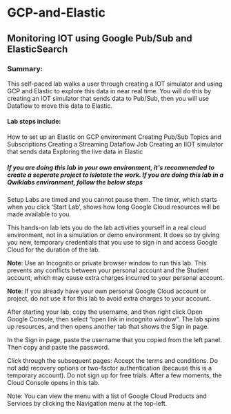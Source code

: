 # GCP-and-Elastic
## Monitoring IOT using Google Pub/Sub and ElasticSearch
### Summary: 
  This self-paced lab walks a user through creating a IOT simulator and using GCP and Elastic to explore this data in near real time. You will do this by creating an IOT simulator that sends data to Pub/Sub, then you will use Dataflow to move this data to Elastic.

#### Lab steps include:
  How to set up an Elastic on GCP environment
  Creating Pub/Sub Topics and Subscriptions
  Creating a Streaming Dataflow Job
  Creating an IIOT simulator that sends data
  Exploring the live data in Elastic

##### If you are doing this lab in your own environment, it's recommended to create a seperate project to islotate the work. If you are doing this lab in a Qwiklabs environment, follow the below steps

Setup
  Labs are timed and you cannot pause them. The timer, which starts when you click ‘Start Lab’, shows how long Google Cloud resources will be made available to you.

  This hands-on lab lets you do the lab activities yourself in a real cloud environment, not in a simulation or demo environment. It does so by giving you new, temporary credentials that you use to sign in and access Google Cloud for the duration of the lab.

  **Note**: Use an Incognito or private browser window to run this lab. This prevents any conflicts between your personal account and the Student account, which may cause extra charges incurred to your personal account.

**Note**: If you already have your own personal Google Cloud account or project, do not use it for this lab to avoid extra charges to your account.

After starting your lab, copy the username, and then right click Open Google Console, then select “open link in incognito window”. The lab spins up resources, and then opens another tab that shows the Sign in page.

In the Sign in page, paste the username that you copied from the left panel. Then copy and paste the password.

Click through the subsequent pages:
  Accept the terms and conditions.
  Do not add recovery options or two-factor authentication (because this is a temporary account).
  Do not sign up for free trials.
  After a few moments, the Cloud Console opens in this tab.

Note: You can view the menu with a list of Google Cloud Products and Services by clicking the Navigation menu at the top-left.

